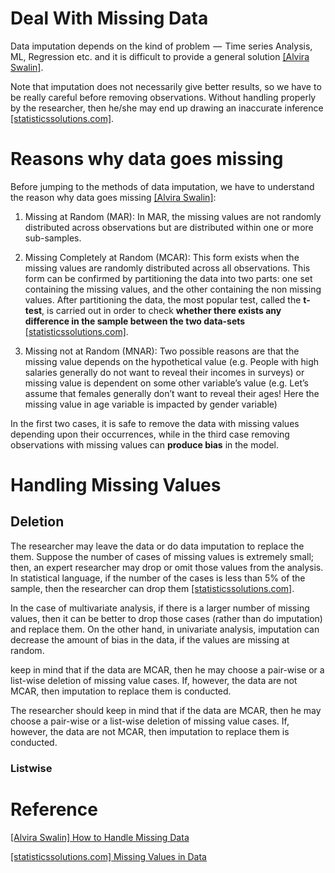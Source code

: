 # Deal With Missing Data

Data imputation depends on the kind of problem  —  Time series Analysis, ML, Regression etc. and it is difficult to provide a general solution [[Alvira Swalin]][How to Handle Missing Data].

Note that imputation does not necessarily give better results, so we have to be really careful before removing observations. Without handling properly by the researcher, then he/she may end up drawing an inaccurate inference [[statisticssolutions.com]][Missing Values in Data].


# Reasons why data goes missing

Before jumping to the methods of data imputation, we have to understand the reason why data goes missing [[Alvira Swalin]][How to Handle Missing Data]:


1. Missing at Random (MAR): In MAR, the missing values are not randomly distributed across observations but are distributed within one or more sub-samples.

2. Missing Completely at Random (MCAR): This form exists when the missing values are randomly distributed across all observations.  This form can be confirmed by partitioning the data into two parts: one set containing the missing values, and the other containing the non missing values.  After partitioning the data, the most popular test, called the **t-test**, is carried out in order to check **whether there exists any difference in the sample between the two data-sets** [[statisticssolutions.com]][Missing Values in Data].


3. Missing not at Random (MNAR): Two possible reasons are that the missing value depends on the hypothetical value (e.g. People with high salaries generally do not want to reveal their incomes in surveys) or missing value is dependent on some other variable’s value (e.g. Let’s assume that females generally don’t want to reveal their ages! Here the missing value in age variable is impacted by gender variable)

In the first two cases, it is safe to remove the data with missing values depending upon their occurrences, while in the third case removing observations with missing values can **produce bias** in the model.


# Handling Missing Values

## Deletion

The researcher may leave the data or do data imputation to replace the them.  Suppose the number of cases of missing values is extremely small; then, an expert researcher may drop or omit those values from the analysis.  In statistical language, if the number of the cases is less than 5% of the sample, then the researcher can drop them [[statisticssolutions.com]][Missing Values in Data].


In the case of multivariate analysis, if there is a larger number of missing values, then it can be better to drop those cases (rather than do imputation) and replace them.  On the other hand, in univariate analysis, imputation can decrease the amount of bias in the data, if the values are missing at random.

keep in mind that if the data are MCAR, then he may choose a pair-wise or a list-wise deletion of missing value cases.  If, however, the data are not MCAR, then imputation to replace them is conducted.

The researcher should keep in mind that if the data are MCAR, then he may choose a pair-wise or a list-wise deletion of missing value cases.  If, however, the data are not MCAR, then imputation to replace them is conducted.

### Listwise






# Reference

[How to Handle Missing Data]: https://towardsdatascience.com/how-to-handle-missing-data-8646b18db0d4
[[Alvira Swalin] How to Handle Missing Data](https://towardsdatascience.com/how-to-handle-missing-data-8646b18db0d4)


[Missing Values in Data]: http://www.statisticssolutions.com/missing-values-in-data/
[[statisticssolutions.com] Missing Values in Data](http://www.statisticssolutions.com/missing-values-in-data/)

    

